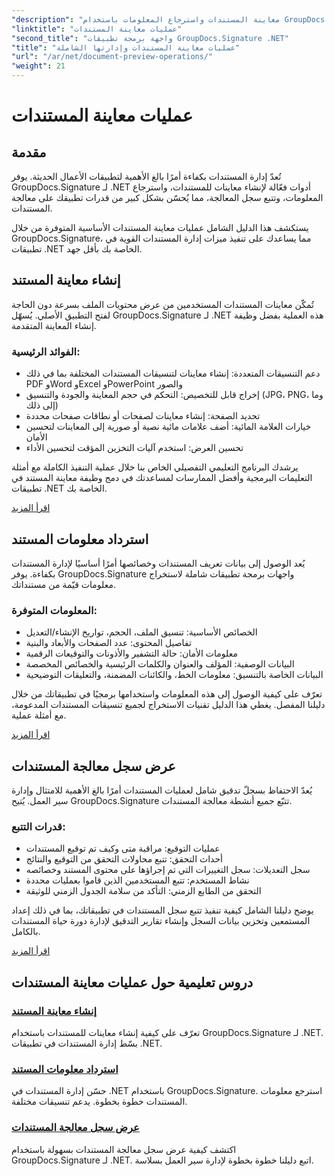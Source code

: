 ```yaml
---
"description": "معاينة المستندات واسترجاع المعلومات باستخدام GroupDocs.Signature لـ .NET. تعلم كيفية إنشاء معاينات، واستخراج البيانات الوصفية، وتتبع سجل المستندات في تطبيقاتك."
"linktitle": "عمليات معاينة المستندات"
"second_title": "واجهة برمجة تطبيقات GroupDocs.Signature .NET"
"title": "عمليات معاينة المستندات وإدارتها الشاملة"
"url": "/ar/net/document-preview-operations/"
"weight": 21
---
```


# عمليات معاينة المستندات

## مقدمة

تُعدّ إدارة المستندات بكفاءة أمرًا بالغ الأهمية لتطبيقات الأعمال الحديثة. يوفر GroupDocs.Signature لـ .NET أدوات فعّالة لإنشاء معاينات للمستندات، واسترجاع المعلومات، وتتبع سجل المعالجة، مما يُحسّن بشكل كبير من قدرات تطبيقك على معالجة المستندات.

يستكشف هذا الدليل الشامل عمليات معاينة المستندات الأساسية المتوفرة من خلال GroupDocs.Signature، مما يساعدك على تنفيذ ميزات إدارة المستندات القوية في تطبيقات .NET الخاصة بك بأقل جهد.

## إنشاء معاينة المستند

تُمكّن معاينات المستندات المستخدمين من عرض محتويات الملف بسرعة دون الحاجة لفتح التطبيق الأصلي. يُسهّل GroupDocs.Signature لـ .NET هذه العملية بفضل وظيفة إنشاء المعاينة المتقدمة.

### الفوائد الرئيسية:
- دعم التنسيقات المتعددة: إنشاء معاينات لتنسيقات المستندات المختلفة بما في ذلك PDF وWord وExcel وPowerPoint والصور
- إخراج قابل للتخصيص: التحكم في حجم المعاينة والجودة والتنسيق (JPG، PNG، وما إلى ذلك)
- تحديد الصفحة: إنشاء معاينات لصفحات أو نطاقات صفحات محددة
- خيارات العلامة المائية: أضف علامات مائية نصية أو صورية إلى المعاينات لتحسين الأمان
- تحسين العرض: استخدم آليات التخزين المؤقت لتحسين الأداء

يرشدك البرنامج التعليمي التفصيلي الخاص بنا خلال عملية التنفيذ الكاملة مع أمثلة التعليمات البرمجية وأفضل الممارسات لمساعدتك في دمج وظيفة معاينة المستند في تطبيقات .NET الخاصة بك.

[اقرأ المزيد](./generate-document-preview/)

## استرداد معلومات المستند

يُعد الوصول إلى بيانات تعريف المستندات وخصائصها أمرًا أساسيًا لإدارة المستندات بكفاءة. يوفر GroupDocs.Signature واجهات برمجة تطبيقات شاملة لاستخراج معلومات قيّمة من مستنداتك.

### المعلومات المتوفرة:
- الخصائص الأساسية: تنسيق الملف، الحجم، تواريخ الإنشاء/التعديل
- تفاصيل المحتوى: عدد الصفحات والأبعاد والبنية
- معلومات الأمان: حالة التشفير والأذونات والتوقيعات الرقمية
- البيانات الوصفية: المؤلف والعنوان والكلمات الرئيسية والخصائص المخصصة
- البيانات الخاصة بالتنسيق: معلومات الخط، والكائنات المضمنة، والتعليقات التوضيحية

تعرّف على كيفية الوصول إلى هذه المعلومات واستخدامها برمجيًا في تطبيقاتك من خلال دليلنا المفصل. يغطي هذا الدليل تقنيات الاستخراج لجميع تنسيقات المستندات المدعومة، مع أمثلة عملية.

[اقرأ المزيد](./retrieve-document-information/)

## عرض سجل معالجة المستندات

يُعدّ الاحتفاظ بسجلّ تدقيق شامل لعمليات المستندات أمرًا بالغ الأهمية للامتثال وإدارة سير العمل. يُتيح GroupDocs.Signature تتبّع جميع أنشطة معالجة المستندات.

### قدرات التتبع:
- عمليات التوقيع: مراقبة متى وكيف تم توقيع المستندات
- أحداث التحقق: تتبع محاولات التحقق من التوقيع والنتائج
- سجل التعديلات: سجل التغييرات التي تم إجراؤها على محتوى المستند وخصائصه
- نشاط المستخدم: تتبع المستخدمين الذين قاموا بعمليات محددة
- التحقق من الطابع الزمني: التأكد من سلامة الجدول الزمني للوثيقة

يوضح دليلنا الشامل كيفية تنفيذ تتبع سجل المستندات في تطبيقاتك، بما في ذلك إعداد المستمعين وتخزين بيانات السجل وإنشاء تقارير التدقيق لإدارة دورة حياة المستندات بالكامل.

[اقرأ المزيد](./view-document-processing-history/)

## دروس تعليمية حول عمليات معاينة المستندات

### [إنشاء معاينة المستند](./generate-document-preview/)
تعرّف على كيفية إنشاء معاينات للمستندات باستخدام GroupDocs.Signature لـ .NET. بسّط إدارة المستندات في تطبيقات .NET.

### [استرداد معلومات المستند](./retrieve-document-information/)
حسّن إدارة المستندات في .NET باستخدام GroupDocs.Signature. استرجع معلومات المستندات خطوة بخطوة. يدعم تنسيقات مختلفة.

### [عرض سجل معالجة المستندات](./view-document-processing-history/)
اكتشف كيفية عرض سجل معالجة المستندات بسهولة باستخدام GroupDocs.Signature لـ .NET. اتبع دليلنا خطوة بخطوة لإدارة سير العمل بسلاسة.